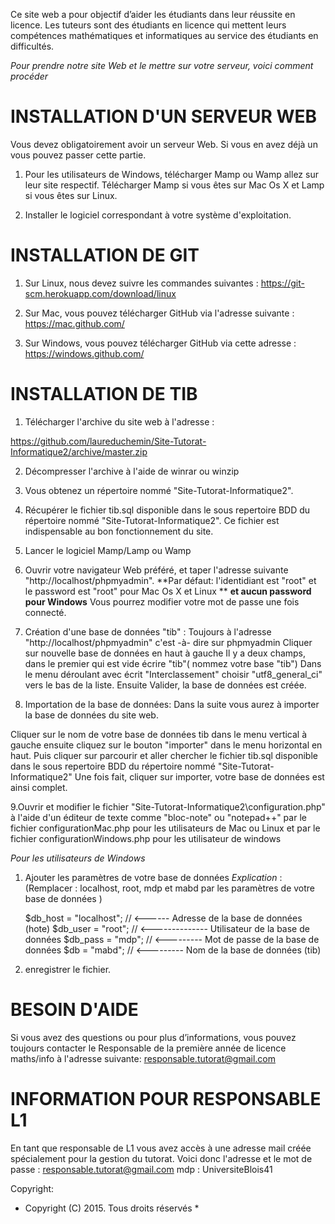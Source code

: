 Ce site web a pour objectif d’aider les étudiants dans leur réussite en licence. Les tuteurs sont des étudiants en licence qui mettent leurs compétences mathématiques et informatiques au service des étudiants en difficultés.


*Pour prendre notre site Web et le mettre sur votre serveur, voici comment procéder* 


 # INSTALLATION D'UN SERVEUR WEB

 Vous devez obligatoirement avoir un serveur Web. Si vous en avez déjà un vous pouvez passer cette partie.

1. Pour les utilisateurs de Windows, télécharger Mamp ou Wamp allez sur leur site respectif.
Télécharger Mamp si vous êtes sur Mac Os X  et Lamp si vous êtes sur Linux.

2. Installer le logiciel correspondant à votre système d'exploitation.



 # INSTALLATION DE GIT

1. Sur Linux, nous devez suivre les commandes suivantes : https://git-scm.herokuapp.com/download/linux

2. Sur Mac, vous pouvez télécharger GitHub via l'adresse suivante : https://mac.github.com/

3. Sur Windows, vous pouvez télécharger GitHub via cette adresse : https://windows.github.com/


 # INSTALLATION DE TIB


1. Télécharger l'archive du site web à l'adresse : 

https://github.com/laureduchemin/Site-Tutorat-Informatique2/archive/master.zip

2. Décompresser l'archive à l'aide de winrar ou winzip

3. Vous obtenez un répertoire nommé "Site-Tutorat-Informatique2". 

4. Récupérer le fichier tib.sql disponible dans le sous repertoire BDD du répertoire nommé "Site-Tutorat-Informatique2".
 Ce fichier est indispensable au bon fonctionnement du site.

5. Lancer le logiciel Mamp/Lamp ou Wamp

6. Ouvrir votre navigateur Web préféré, et taper l'adresse suivante "http://localhost/phpmyadmin". 
**Par défaut: l'identidiant est "root" et  le password est "root"  pour Mac Os X et Linux **
**et aucun password pour Windows**
Vous pourrez modifier votre mot de passe une fois connecté.

7. Création d'une base de données "tib" :
Toujours à l'adresse "http://localhost/phpmyadmin" c'est -à- dire sur phpmyadmin
Cliquer sur nouvelle base de données en haut à gauche
   Il y a deux champs, dans le premier qui est vide écrire "tib"( nommez votre base "tib") 
Dans le menu déroulant avec écrit "Interclassement" choisir "utf8_general_ci" vers le bas de la liste. 
Ensuite Valider, la base de données est créée. 

8. Importation de la base de données:
Dans la suite vous aurez à importer la base de données du site web.

Cliquer sur le nom de votre base de données tib dans le menu vertical à gauche ensuite cliquez sur le bouton "importer" dans le menu horizontal en haut.
Puis cliquer sur parcourir et aller chercher le fichier tib.sql disponible dans le sous repertoire BDD du répertoire nommé "Site-Tutorat-Informatique2"
Une fois fait, cliquer sur importer, votre base de données  est ainsi complet.



9.Ouvrir et modifier le fichier "Site-Tutorat-Informatique2\configuration.php" à l'aide d'un éditeur de texte comme "bloc-note" ou "notepad++" par le fichier configurationMac.php pour les utilisateurs de Mac ou Linux et  par le fichier configurationWindows.php pour les utilisateur de windows

   *Pour les utilisateurs de Windows*
   
   1. Ajouter les paramètres de votre base de données 
   *Explication* :
   (Remplacer : localhost, root, mdp et mabd par les paramètres de votre base de données )   

   
   
         $db_host = "localhost";      // <------ Adresse de la base de données (hote)
         $db_user = "root";  // <-------------- Utilisateur de la base de données
         $db_pass = "mdp";         // <--------- Mot de passe de la base de données
         $db =      "mabd";       // <--------- Nom de la base de données (tib) 

   2.  enregistrer le fichier.
  


# BESOIN D'AIDE 
Si vous avez des questions ou pour plus d’informations, vous pouvez toujours contacter le Responsable de la première année de licence maths/info à l'adresse suivante:
responsable.tutorat@gmail.com


# INFORMATION POUR RESPONSABLE L1
En tant que responsable de L1 vous avez accès à une adresse mail créée spécialement pour la gestion du tutorat.
Voici donc l'adresse et le mot de passe :
		responsable.tutorat@gmail.com
		mdp : UniversiteBlois41


Copyright: 
 * Copyright (C) 2015. Tous droits réservés *




